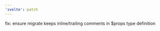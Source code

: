 ```yaml
---
'svelte': patch
---
```


fix: ensure migrate keeps inline/trailing comments in $props type definition
